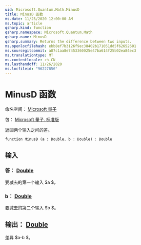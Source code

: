 ```yaml
---
uid: Microsoft.Quantum.Math.MinusD
title: MinusD 函数
ms.date: 11/25/2020 12:00:00 AM
ms.topic: article
qsharp.kind: function
qsharp.namespace: Microsoft.Quantum.Math
qsharp.name: MinusD
qsharp.summary: Returns the difference between two inputs.
ms.openlocfilehash: ebb8ef7b3126f9ec38402b171051dd5f62652601
ms.sourcegitcommit: a87c1aa8e7453360025e47ba614f25b02ea84ec3
ms.translationtype: MT
ms.contentlocale: zh-CN
ms.lasthandoff: 11/26/2020
ms.locfileid: "96227856"
---
```

# <a name="minusd-function"></a>MinusD 函数

命名空间： [Microsoft 量子](xref:Microsoft.Quantum.Math)

包： [Microsoft 量子. 标准版](https://nuget.org/packages/Microsoft.Quantum.Standard)


返回两个输入之间的差。

```qsharp
function MinusD (a : Double, b : Double) : Double
```


## <a name="input"></a>输入

### <a name="a--double"></a>答： [Double](xref:microsoft.quantum.lang-ref.double)

要减去的第一个输入 $a $。


### <a name="b--double"></a>b： [Double](xref:microsoft.quantum.lang-ref.double)

要减去的第二个输入 $b $。



## <a name="output--double"></a>输出： [Double](xref:microsoft.quantum.lang-ref.double)

差异 $a-b $。